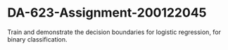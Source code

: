 # DA-623-Assignment-200122045
Train and demonstrate the decision boundaries for logistic regression, for binary classification.
